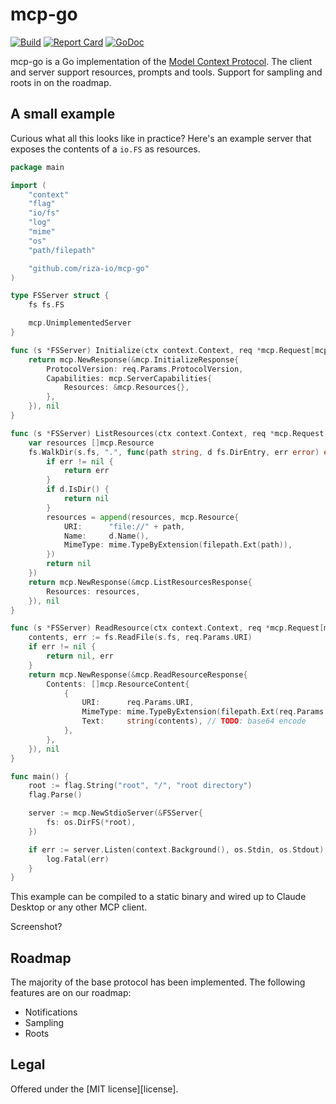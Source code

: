 mcp-go
=======

[![Build](https://github.com/riza-io/mcp-go/actions/workflows/ci.yml/badge.svg?branch=main)](https://github.com/riza-io/mcp-go/actions/workflows/ci.yml)
[![Report Card](https://goreportcard.com/badge/github.com/riza-io/mcp-go)](https://goreportcard.com/report/github.com/riza-io/mcp-go)
[![GoDoc](https://pkg.go.dev/badge/github.com/riza-io/mcp-go.svg)](https://pkg.go.dev/github.com/riza-io/mcp-go)

mcp-go is a Go implementation of the [Model Context
Protocol](https://modelcontextprotocol.io/introduction). The client and server
support resources, prompts and tools. Support for sampling and roots in on the
roadmap.

## A small example

Curious what all this looks like in practice? Here's an example server that
exposes the contents of a `io.FS` as resources.

```go
package main

import (
	"context"
	"flag"
	"io/fs"
	"log"
	"mime"
	"os"
	"path/filepath"

	"github.com/riza-io/mcp-go"
)

type FSServer struct {
	fs fs.FS

	mcp.UnimplementedServer
}

func (s *FSServer) Initialize(ctx context.Context, req *mcp.Request[mcp.InitializeRequest]) (*mcp.Response[mcp.InitializeResponse], error) {
	return mcp.NewResponse(&mcp.InitializeResponse{
		ProtocolVersion: req.Params.ProtocolVersion,
		Capabilities: mcp.ServerCapabilities{
			Resources: &mcp.Resources{},
		},
	}), nil
}

func (s *FSServer) ListResources(ctx context.Context, req *mcp.Request[mcp.ListResourcesRequest]) (*mcp.Response[mcp.ListResourcesResponse], error) {
	var resources []mcp.Resource
	fs.WalkDir(s.fs, ".", func(path string, d fs.DirEntry, err error) error {
		if err != nil {
			return err
		}
		if d.IsDir() {
			return nil
		}
		resources = append(resources, mcp.Resource{
			URI:      "file://" + path,
			Name:     d.Name(),
			MimeType: mime.TypeByExtension(filepath.Ext(path)),
		})
		return nil
	})
	return mcp.NewResponse(&mcp.ListResourcesResponse{
		Resources: resources,
	}), nil
}

func (s *FSServer) ReadResource(ctx context.Context, req *mcp.Request[mcp.ReadResourceRequest]) (*mcp.Response[mcp.ReadResourceResponse], error) {
	contents, err := fs.ReadFile(s.fs, req.Params.URI)
	if err != nil {
		return nil, err
	}
	return mcp.NewResponse(&mcp.ReadResourceResponse{
		Contents: []mcp.ResourceContent{
			{
				URI:      req.Params.URI,
				MimeType: mime.TypeByExtension(filepath.Ext(req.Params.URI)),
				Text:     string(contents), // TODO: base64 encode
			},
		},
	}), nil
}

func main() {
	root := flag.String("root", "/", "root directory")
	flag.Parse()

	server := mcp.NewStdioServer(&FSServer{
		fs: os.DirFS(*root),
	})

	if err := server.Listen(context.Background(), os.Stdin, os.Stdout); err != nil {
		log.Fatal(err)
	}
}
```

This example can be compiled to a static binary and wired up to Claude Desktop
or any other MCP client.

Screenshot?

## Roadmap

The majority of the base protocol has been implemented. The following features are on our roadmap:

- Notifications
- Sampling
- Roots

## Legal

Offered under the [MIT license][license].
